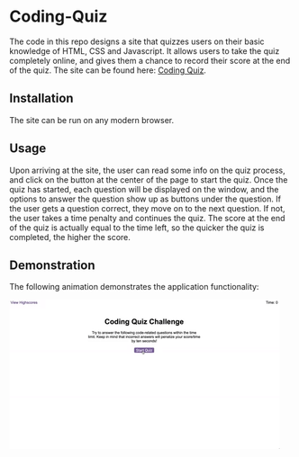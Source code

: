 # Coding-Quiz

The code in this repo designs a site that quizzes users on their basic knowledge of HTML, CSS and Javascript. It allows users to take the quiz completely online, and gives them a chance to record their score at the end of the quiz. The site can be found here: [Coding Quiz](https://grandmaster.github.io/Coding-Quiz).

## Installation
The site can be run on any modern browser.

## Usage

Upon arriving at the site, the user can read some info on the quiz process, and click on the button at the center of the page to start the quiz. Once the quiz has started, each question will be displayed on the window, and the options to answer the question show up as buttons under the question. If the user gets a question correct, they move on to the next question. If not, the user takes a time penalty and continues the quiz. The score at the end of the quiz is actually equal to the time left, so the quicker the quiz is completed, the higher the score.

## Demonstration

The following animation demonstrates the application functionality:

![code quiz](Assets/04-web-apis-homework-demo.gif)
